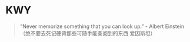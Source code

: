 # KWY

> “Never memorize something that you can look up.” - Albert Einstein（绝不要去死记硬背那些可随手能查阅到的东西 爱因斯坦）